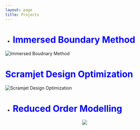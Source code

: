 ```yaml
---
layout: page
title: Projects
---
```

 
* # <span style="color:blue">Immersed Boundary Method </span>

![Immersed Boudnary Method](https://user-images.githubusercontent.com/34644464/221931342-03a1ca28-8e8f-4b9f-b0ce-3d7afe8deb33.jpg "A moving body simulation is performed using a fixed Cartesian non-conformal grid. This is unlike the traditional body-fitted methods wherein the computational mesh conforms to the shape of the body via remeshing. The approach utilises a sharp-interface immersed boundary method")

 # <span style="color:blue">Scramjet Design Optimization</span>

![Scramjet Design Optimization](https://user-images.githubusercontent.com/34644464/221941371-42842284-3a87-4abc-b823-212dcbafb916.png "")


* # <span style="color:blue">Reduced Order Modelling</span>

<p align="center">
<img src="https://user-images.githubusercontent.com/34644464/111465352-573d1680-8765-11eb-940d-bd39a0e49fef.gif">
</p>
